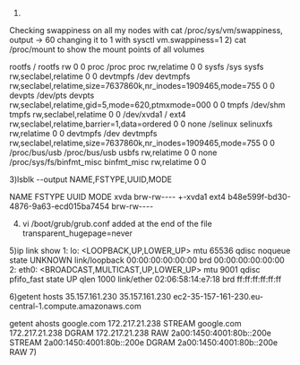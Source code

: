 1)
Checking swappiness on all my nodes with cat /proc/sys/vm/swappiness, output -> 60
changing it to 1 with sysctl vm.swappiness=1
2)
cat /proc/mount to show the mount points of all volumes

rootfs / rootfs rw 0 0
proc /proc proc rw,relatime 0 0
sysfs /sys sysfs rw,seclabel,relatime 0 0
devtmpfs /dev devtmpfs rw,seclabel,relatime,size=7637860k,nr_inodes=1909465,mode=755 0 0
devpts /dev/pts devpts rw,seclabel,relatime,gid=5,mode=620,ptmxmode=000 0 0
tmpfs /dev/shm tmpfs rw,seclabel,relatime 0 0
/dev/xvda1 / ext4 rw,seclabel,relatime,barrier=1,data=ordered 0 0
none /selinux selinuxfs rw,relatime 0 0
devtmpfs /dev devtmpfs rw,seclabel,relatime,size=7637860k,nr_inodes=1909465,mode=755 0 0
/proc/bus/usb /proc/bus/usb usbfs rw,relatime 0 0
none /proc/sys/fs/binfmt_misc binfmt_misc rw,relatime 0 0

3)lsblk --output NAME,FSTYPE,UUID,MODE

NAME    FSTYPE UUID                                 MODE
xvda                                                brw-rw----
+-xvda1 ext4   b48e599f-bd30-4876-9a63-ecd015ba7454 brw-rw----

4) vi /boot/grub/grub.conf
	added at the end of the file  transparent_hugepage=never
	
5)ip link show
	1: lo: <LOOPBACK,UP,LOWER_UP> mtu 65536 qdisc noqueue state UNKNOWN
    link/loopback 00:00:00:00:00:00 brd 00:00:00:00:00:00
	2: eth0: <BROADCAST,MULTICAST,UP,LOWER_UP> mtu 9001 qdisc pfifo_fast state UP qlen 1000
    link/ether 02:06:58:14:e7:18 brd ff:ff:ff:ff:ff:ff
	
6)getent hosts 35.157.161.230
	35.157.161.230  ec2-35-157-161-230.eu-central-1.compute.amazonaws.com

  getent ahosts google.com
	172.217.21.238  STREAM google.com
	172.217.21.238  DGRAM
	172.217.21.238  RAW
	2a00:1450:4001:80b::200e STREAM
	2a00:1450:4001:80b::200e DGRAM
	2a00:1450:4001:80b::200e RAW
7)